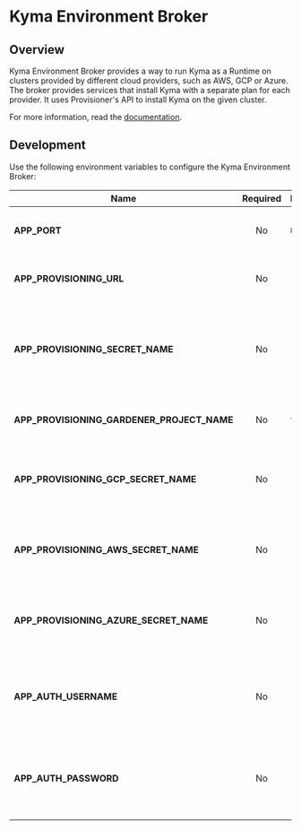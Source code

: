 # Kyma Environment Broker

## Overview

Kyma Environment Broker provides a way to run Kyma as a Runtime on clusters provided by different cloud providers, such as AWS, GCP or Azure. The broker provides services that install Kyma with a separate plan for each provider. It uses Provisioner's API to install Kyma on the given cluster.

For more information, read the [documentation](../../docs/kyma-environment-broker).

## Development

Use the following environment variables to configure the Kyma Environment Broker:

| Name | Required | Default | Description |
|-----|:---------:|--------|------------|
| **APP_PORT** | No | `8080` | The port on which the HTTP server listens. |
| **APP_PROVISIONING_URL** | No |  | Specifies an URL to the provisioner API. |
| **APP_PROVISIONING_SECRET_NAME** | No | | Specifies the name of the Secret which holds credentials to the Provisioner API. |
| **APP_PROVISIONING_GARDENER_PROJECT_NAME** | No | `true` | Defines the used Gardener project name. |
| **APP_PROVISIONING_GCP_SECRET_NAME** | No | | Defines the name of the Secret which holds credentials to GCP. |
| **APP_PROVISIONING_AWS_SECRET_NAME** | No | | Defines the name of the Secret which holds credentials to AWS. |
| **APP_PROVISIONING_AZURE_SECRET_NAME** | No | | Defines the name of the Secret which holds credentials to Azure. |
| **APP_AUTH_USERNAME** | No | | Specifies the Kyma Environment Service Broker authentication username. |
| **APP_AUTH_PASSWORD** | No | | Specifies the Kyma Environment Service Broker authentication password. |

